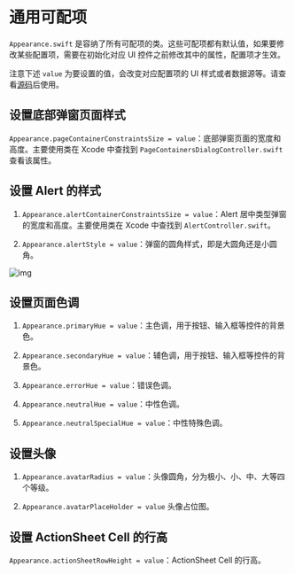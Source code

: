 # 通用可配项

<Toc />

`Appearance.swift` 是容纳了所有可配项的类。这些可配项都有默认值，如果要修改某些配置项，需要在初始化对应 UI 控件之前修改其中的属性，配置项才生效。

注意下述 `value` 为要设置的值，会改变对应配置项的 UI 样式或者数据源等。请查看[源码](https://github.com/easemob/chatuikit-ios)后使用。

## 设置底部弹窗页面样式

`Appearance.pageContainerConstraintsSize = value`：底部弹窗页面的宽度和高度。主要使用类在 Xcode 中查找到 `PageContainersDialogController.swift` 查看该属性。

<ImageGallery>
  <ImageItem src="/images/uikit/chatuikit/ios/configurationitem/common/message_report_bottom.png" title="消息审核弹窗" />
</ImageGallery>

## 设置 Alert 的样式

1. `Appearance.alertContainerConstraintsSize = value`：Alert 居中类型弹窗的宽度和高度。主要使用类在 Xcode 中查找到 `AlertController.swift`。

2. `Appearance.alertStyle = value`：弹窗的圆角样式，即是大圆角还是小圆角。

![img](/images/uikit/chatuikit/ios/configurationitem/common/Appearance_alertContainerConstraintsSize.png)

## 设置页面色调

1. `Appearance.primaryHue = value`：主色调，用于按钮、输入框等控件的背景色。

2. `Appearance.secondaryHue = value`：辅色调，用于按钮、输入框等控件的背景色。

3. `Appearance.errorHue = value`：错误色调。

4. `Appearance.neutralHue = value`：中性色调。

5. `Appearance.neutralSpecialHue = value`：中性特殊色调。

## 设置头像

1. `Appearance.avatarRadius = value`：头像圆角，分为极小、小、中、大等四个等级。

2. `Appearance.avatarPlaceHolder = value` 头像占位图。

## 设置 ActionSheet Cell 的行高

`Appearance.actionSheetRowHeight = value`：ActionSheet Cell 的行高。

<ImageGallery>
  <ImageItem src="/images/uikit/chatuikit/ios/configurationitem/common/conversation_operation_row_height.png" title="ActionSheet Cell 的行高" />
</ImageGallery>






















